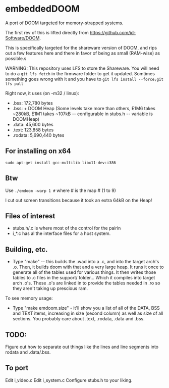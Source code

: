 # embeddedDOOM

A port of DOOM targeted for memory-strapped systems.

The first rev of this is lifted directly from https://github.com/id-Software/DOOM.

This is specifically targeted for the shareware version of DOOM, and rips out a few features here and there in favor of being as small (RAM-wise) as possible.s

WARNING: This repository uses LFS to store the Shareware.  You will need to do a ```git lfs fetch``` in the firmware folder to get it updated.  Somtimes something goes wrong with it and you have to ```git lfs install --force;git lfs pull```

Right now, it uses (on -m32 / linux): 
 * .bss: 172,780 bytes
 * .bss:  + DOOM Heap (Some levels take more than others, E1M6 takes ~280kB, E1M1 takes ~107kB -- configurable in stubs.h -- variable is DOOMHeap)
 * .data: 45,600 bytes
 * .text: 123,858 bytes
 * .rodata: 5,690,440 bytes

## For installing on x64

```
sudo apt-get install gcc-multilib libx11-dev:i386
```

## Btw

Use ```./emdoom -warp 1 #``` where # is the map # (1 to 9)

I cut out screen transitions because it took an extra 64kB on the Heap!

## Files of interest

  * stubs.h/.c is where most of the control for the pairin
  * i_*.c has al the interface files for a host system.

## Building, etc.

  * Type "make" -- this builds the .wad into a .c, and into the target arch's .o.  Then, it builds doom with that and a very large heap.  It runs it once to generate all of the tables used for various things.  It then writes those tables to .c files in the support/ folder... Which it compiles into target arch .o's.  These .o's are linked in to provide the tables needed in .ro so they aren't taking up prescious ram.

To see memory usage:

 * Type "make emdoom.size" - it'll show you a list of all of the DATA, BSS and TEXT items, increasing in size (second column) as well as size of all sections.  You probably care about .text, .rodata, .data and .bss.

## TODO:

Figure out how to separate out things like the lines and line segments into rodata and .data/.bss.

## To port

Edit i_video.c
Edit i_system.c
Configure stubs.h to your liking.
